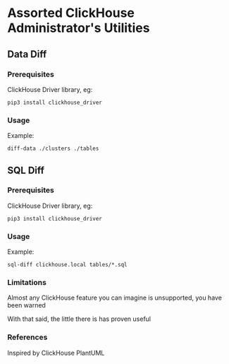 # Assorted ClickHouse Administrator's Utilities

## Data Diff

### Prerequisites

ClickHouse Driver library, eg:

```shell
pip3 install clickhouse_driver
```

### Usage

Example:

```shell
diff-data ./clusters ./tables
```

## SQL Diff

### Prerequisites

ClickHouse Driver library, eg:

```shell
pip3 install clickhouse_driver
```

### Usage

Example:

```shell
sql-diff clickhouse.local tables/*.sql
```

### Limitations

Almost any ClickHouse feature you can imagine is unsupported, you have been
warned

With that said, the little there is has proven useful

### References

Inspired by ClickHouse PlantUML
